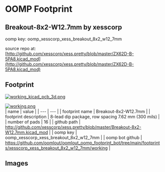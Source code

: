 # OOMP Footprint  
## Breakout-8x2-W12.7mm  by xesscorp  
  
oomp key: oomp_xesscorp_xess_breakout_8x2_w12_7mm  
  
source repo at: [http://github.com/xesscorp/xess.pretty/blob/master/ZX62D-B-5PA8.kicad_mod](http://github.com/xesscorp/xess.pretty/blob/master/ZX62D-B-5PA8.kicad_mod)  
## Footprint  
  
[![working_kicad_pcb_3d.png](working_kicad_pcb_3d_600.png)](working_kicad_pcb_3d.png)  
  
[![working.png](working_600.png)](working.png)  
| name | value | 
| --- | --- | 
| footprint name | Breakout-8x2-W12.7mm | 
| footprint description | 8-lead dip package, row spacing 7.62 mm (300 mils) | 
| number of pads | 16 | 
| github path | http://github.com/xesscorp/xess.pretty/blob/master/Breakout-8x2-W12.7mm.kicad_mod | 
| oomp key | oomp_xesscorp_xess_breakout_8x2_w12_7mm | 
| oomp bot github | https://github.com/oomlout/oomlout_oomp_footprint_bot/tree/main/footprints/xesscorp_xess_breakout_8x2_w12_7mm/working | 
## Images  
